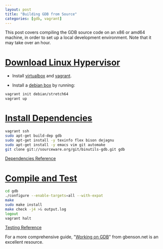 ```yaml
---
layout: post
title: "Building GDB from Source"
categories: [gdb, vagrant]
---
```


This post covers compiling the GDB source code on an x86 or amd64
machine, in order to set up a local development environment. Note that
it may take over an hour.

# [Download Linux Hypervisor](#download-linux-hypervisor)

* Install [virtualbox](https://www.virtualbox.org/wiki/Downloads) and
[vagrant](https://www.vagrantup.com/downloads.html).

* Install a [debian box](https://app.vagrantup.com/debian) by running:

``` bash
vagrant init debian/stretch64
vagrant up
```

# [Install Dependencies](#install-dependencies)

``` bash
vagrant ssh
sudo apt-get build-dep gdb
sudo apt-get install -y texinfo flex bison dejagnu
sudo apt-get install -y emacs vim git automake
git clone git://sourceware.org/git/binutils-gdb.git gdb
```

[Dependencies Reference](https://sourceware.org/gdb/wiki/BuildBot#Debian-specific_instructions)

# [Compile and Test](#compile-and-test)

``` bash
cd gdb
./configure --enable-targets=all --with-expat
make
sudo make install
make check -j4 >& output.log
logout
vagrant halt
```

[Testing Reference](https://sourceware.org/gdb/wiki/TestingGDB)

For a more comprehensive guide, "[Working on GDB](https://gbenson.net/?p=292)"
from gbenson.net is an excellent resource.
